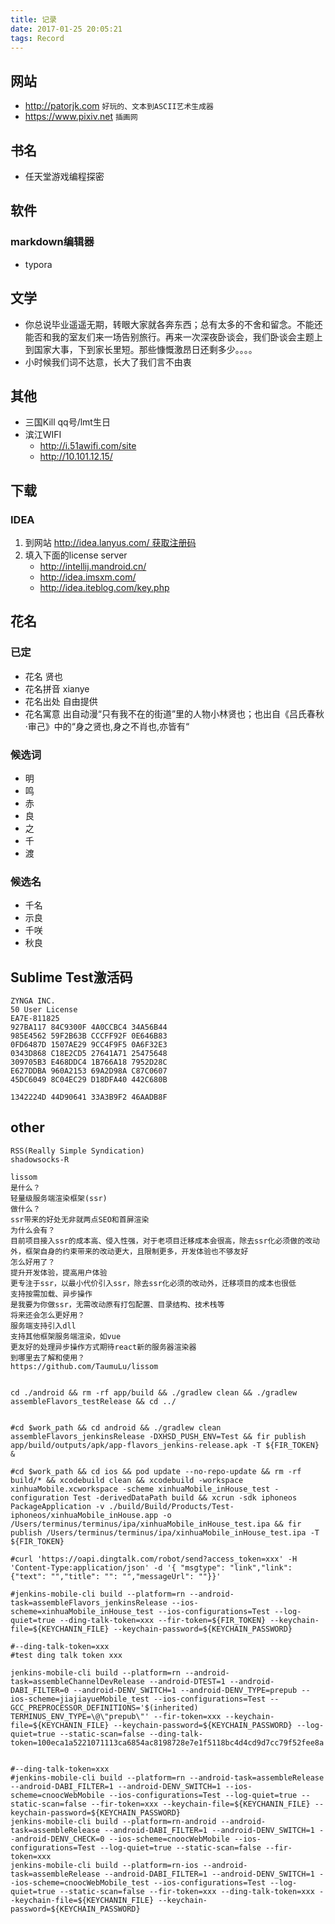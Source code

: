```yaml
---
title: 记录
date: 2017-01-25 20:05:21
tags: Record
---
```


## 网站
- http://patorjk.com `好玩的、文本到ASCII艺术生成器`
- https://www.pixiv.net `插画网`

## 书名
- 任天堂游戏编程探密

## 软件

### markdown编辑器
- typora

## 文学
- 你总说毕业遥遥无期，转眼大家就各奔东西；总有太多的不舍和留念。不能还能否和我的室友们来一场告别旅行。再来一次深夜卧谈会，我们卧谈会主题上到国家大事，下到家长里短。那些慷慨激昂日还剩多少。。。。
- 小时候我们词不达意，长大了我们言不由衷

## 其他
- 三国Kill qq号/lmt生日
- 滨江WIFI
    + http://i.51awifi.com/site
    + http://10.101.12.15/

## 下载

### IDEA
1. 到网站 http://idea.lanyus.com/ 获取注册码  
2. 填入下面的license server
    - http://intellij.mandroid.cn/
    - http://idea.imsxm.com/
    - http://idea.iteblog.com/key.php

## 花名

### 已定
- 花名 贤也
- 花名拼音 xianye
- 花名出处 自由提供
- 花名寓意 出自动漫“只有我不在的街道”里的人物小林贤也；也出自《吕氏春秋·审己》中的“身之贤也,身之不肖也,亦皆有“

### 候选词
- 明
- 鸣
- 赤
- 良
- 之
- 千
- 渡

### 候选名
- 千名
- 示良
- 千咲
- 秋良

## Sublime Test激活码
```
ZYNGA INC.
50 User License
EA7E-811825
927BA117 84C9300F 4A0CCBC4 34A56B44
985E4562 59F2B63B CCCFF92F 0E646B83
0FD6487D 1507AE29 9CC4F9F5 0A6F32E3
0343D868 C18E2CD5 27641A71 25475648
309705B3 E468DDC4 1B766A18 7952D28C
E627DDBA 960A2153 69A2D98A C87C0607
45DC6049 8C04EC29 D18DFA40 442C680B

1342224D 44D90641 33A3B9F2 46AADB8F
```

## other
```
RSS(Really Simple Syndication)
shadowsocks-R

lissom
是什么？
轻量级服务端渲染框架(ssr)
做什么？
ssr带来的好处无非就两点SEO和首屏渲染
为什么会有？
目前项目接入ssr的成本高、侵入性强，对于老项目迁移成本会很高，除去ssr化必须做的改动外，框架自身的约束带来的改动更大，且限制更多，开发体验也不够友好
怎么好用了？
提升开发体验，提高用户体验
更专注于ssr，以最小代价引入ssr，除去ssr化必须的改动外，迁移项目的成本也很低
支持按需加载、异步操作
是我要为你做ssr，无需改动原有打包配置、目录结构、技术栈等
将来还会怎么更好用？
服务端支持引入dll
支持其他框架服务端渲染，如vue
更友好的处理异步操作方式期待react新的服务器渲染器
到哪里去了解和使用？
https://github.com/TaumuLu/lissom


cd ./android && rm -rf app/build && ./gradlew clean && ./gradlew assembleFlavors_testRelease && cd ../


#cd $work_path && cd android && ./gradlew clean assembleFlavors_jenkinsRelease -DXHSD_PUSH_ENV=Test && fir publish app/build/outputs/apk/app-flavors_jenkins-release.apk -T ${FIR_TOKEN} &

#cd $work_path && cd ios && pod update --no-repo-update && rm -rf build/* && xcodebuild clean && xcodebuild -workspace xinhuaMobile.xcworkspace -scheme xinhuaMobile_inHouse_test -configuration Test -derivedDataPath build && xcrun -sdk iphoneos PackageApplication -v ./build/Build/Products/Test-iphoneos/xinhuaMobile_inHouse.app -o /Users/terminus/terminus/ipa/xinhuaMobile_inHouse_test.ipa && fir publish /Users/terminus/terminus/ipa/xinhuaMobile_inHouse_test.ipa -T ${FIR_TOKEN}

#curl 'https://oapi.dingtalk.com/robot/send?access_token=xxx' -H 'Content-Type:application/json' -d '{ "msgtype": "link","link": {"text": "","title": "": "","messageUrl": ""}}'

#jenkins-mobile-cli build --platform=rn --android-task=assembleFlavors_jenkinsRelease --ios-scheme=xinhuaMobile_inHouse_test --ios-configurations=Test --log-quiet=true --ding-talk-token=xxx --fir-token=${FIR_TOKEN} --keychain-file=${KEYCHANIN_FILE} --keychain-password=${KEYCHAIN_PASSWORD}

#--ding-talk-token=xxx
#test ding talk token xxx

jenkins-mobile-cli build --platform=rn --android-task=assembleChannelDevRelease --android-DTEST=1 --android-DABI_FILTER=0 --android-DENV_SWITCH=1 --android-DENV_TYPE=prepub --ios-scheme=jiajiayueMobile_test --ios-configurations=Test --GCC_PREPROCESSOR_DEFINITIONS='$(inherited) TERMINUS_ENV_TYPE=\@\"prepub\"' --fir-token=xxx --keychain-file=${KEYCHANIN_FILE} --keychain-password=${KEYCHAIN_PASSWORD} --log-quiet=true --static-scan=false --ding-talk-token=100eca1a5221071113ca6854ac8198728e7e1f5118bc4d4cd9d7cc79f52fee8a


#--ding-talk-token=xxx
#jenkins-mobile-cli build --platform=rn --android-task=assembleRelease --android-DABI_FILTER=1 --android-DENV_SWITCH=1 --ios-scheme=cnoocWebMobile --ios-configurations=Test --log-quiet=true --static-scan=false --fir-token=xxx --keychain-file=${KEYCHANIN_FILE} --keychain-password=${KEYCHAIN_PASSWORD}
jenkins-mobile-cli build --platform=rn-android --android-task=assembleRelease --android-DABI_FILTER=1 --android-DENV_SWITCH=1 --android-DENV_CHECK=0 --ios-scheme=cnoocWebMobile --ios-configurations=Test --log-quiet=true --static-scan=false --fir-token=xxx
jenkins-mobile-cli build --platform=rn-ios --android-task=assembleRelease --android-DABI_FILTER=1 --android-DENV_SWITCH=1 --ios-scheme=cnoocWebMobile_test --ios-configurations=Test --log-quiet=true --static-scan=false --fir-token=xxx --ding-talk-token=xxx --keychain-file=${KEYCHANIN_FILE} --keychain-password=${KEYCHAIN_PASSWORD}
```
